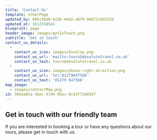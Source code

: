 ```yaml
---
title: 'Contact Us'
template: otherPage
updated_by: 89bc56d0-913b-44d2-a8f0-90d72c8d152d
updated_at: 1612338541
blueprint: page
header_image: images/getInTouch.png
subtitle: 'Get in touch'
contact_us_details:
  -
    contact_us_icon: images/Envelop.png
    contact_us_url: 'mailto:tours@absolutetravel.co.uk'
    contact_us_text: tours@absolutetravel.co.uk
  -
    contact_us_icon: images/phone-right-direction.png
    contact_us_url: 'tel:01279647566'
    contact_us_text: '01279 647566'
map_image:
  - images/contactMap.png
id: 3b6ea01a-58ec-4744-95ec-8c43f73a055f
---
```

## Get in touch with our friendly team
If you are interested in booking a tour or have any questions about our tours, please get in touch with us.